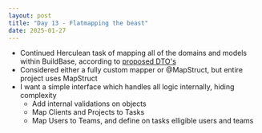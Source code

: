 ```yaml
---
layout: post
title: "Day 13 - Flatmapping the beast"
date: 2025-01-27
---
```


- Continued Herculean task of mapping all of the domains and models within BuildBase,
according to [proposed DTO's](https://github.com/Strouwi-BV/strouwi_documentation/blob/main/Technical/Projects/ResourceCapacityPlanning/4_dtos.md)
- Considered either a fully custom mapper or @MapStruct, but entire project uses
MapStruct
- I want a simple interface which handles all logic internally, hiding complexity
  - Add internal validations on objects
  - Map Clients and Projects to Tasks
  - Map Users to Teams, and define on tasks elligible users and teams
